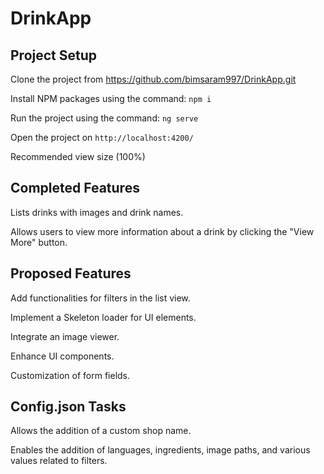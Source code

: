 # DrinkApp

## Project Setup
Clone the project from https://github.com/bimsaram997/DrinkApp.git

Install NPM packages using the command: `npm i`

Run the project using the command: `ng serve`

Open the project on `http://localhost:4200/`

Recommended view size (100%)

## Completed Features

Lists drinks with images and drink names.

Allows users to view more information about a drink by clicking the "View More" button.

## Proposed Features

Add functionalities for filters in the list view.

Implement a Skeleton loader for UI elements.

Integrate an image viewer.

Enhance UI components.

Customization of form fields.

## Config.json Tasks
Allows the addition of a custom shop name.

Enables the addition of languages, ingredients, image paths, and various values related to filters.


